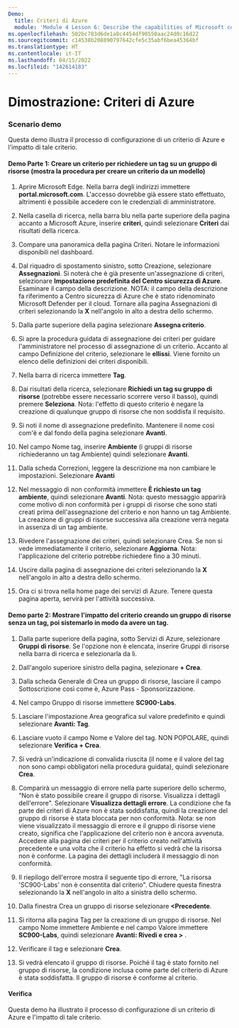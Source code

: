 ```yaml
---
Demo:
  title: Criteri di Azure
  module: 'Module 4 Lesson 6: Describe the capabilities of Microsoft compliance solutions: Describe Azure Policy'
ms.openlocfilehash: 502bc783d6de1a8c4454df90550aac24d0c16d22
ms.sourcegitcommit: c14538b208890797642cfe5c35abf6bea45364bf
ms.translationtype: HT
ms.contentlocale: it-IT
ms.lasthandoff: 04/15/2022
ms.locfileid: "142614183"
---
```

# <a name="demo-azure-policy"></a>Dimostrazione: Criteri di Azure

### <a name="demo-scenario"></a>Scenario demo
Questa demo illustra il processo di configurazione di un criterio di Azure e l'impatto di tale criterio.

#### <a name="demo-part-1-create-a-policy-to-require-a-tag-on-a-resource-group-shows-steps-to-create-a-policy-from-a-template"></a>Demo Parte 1: Creare un criterio per richiedere un tag su un gruppo di risorse (mostra la procedura per creare un criterio da un modello)

1. Aprire Microsoft Edge. Nella barra degli indirizzi immettere **portal.microsoft.com**.  L'accesso dovrebbe già essere stato effettuato, altrimenti è possibile accedere con le credenziali di amministratore.

1. Nella casella di ricerca, nella barra blu nella parte superiore della pagina accanto a Microsoft Azure, inserire **criteri**, quindi selezionare **Criteri** dai risultati della ricerca.

1. Compare una panoramica della pagina Criteri. Notare le informazioni disponibili nel dashboard.

1. Dal riquadro di spostamento sinistro, sotto Creazione, selezionare **Assegnazioni**.  Si noterà che è già presente un'assegnazione di criteri, selezionare **Impostazione predefinita del Centro sicurezza di Azure**.  Esaminare il campo della descrizione. NOTA: il campo della descrizione fa riferimento a Centro sicurezza di Azure che è stato ridenominato Microsoft Defender per il cloud.  Tornare alla pagina Assegnazioni di criteri selezionando la **X** nell'angolo in alto a destra dello schermo.

1. Dalla parte superiore della pagina selezionare **Assegna criterio**.

1. Si apre la procedura guidata di assegnazione dei criteri per guidare l'amministratore nel processo di assegnazione di un criterio.  Accanto al campo Definizione del criterio, selezionare le **ellissi**.  Viene fornito un elenco delle definizioni dei criteri disponibili.  

1. Nella barra di ricerca immettere **Tag**.

1. Dai risultati della ricerca, selezionare **Richiedi un tag su gruppo di risorse** (potrebbe essere necessario scorrere verso il basso), quindi premere **Seleziona**.  Nota: l'effetto di questo criterio è negare la creazione di qualunque gruppo di risorse che non soddisfa il requisito.  

1. Si noti il nome di assegnazione predefinito.  Mantenere il nome così com'è e dal fondo della pagina selezionare **Avanti**.

1. Nel campo Nome tag, inserire **Ambiente** (i gruppi di risorse richiederanno un tag Ambiente) quindi selezionare **Avanti**.  

1. Dalla scheda Correzioni, leggere la descrizione ma non cambiare le impostazioni. Selezionare **Avanti**

1. Nel messaggio di non conformità immettere **È richiesto un tag ambiente**, quindi selezionare **Avanti**. Nota: questo messaggio apparirà come motivo di non conformità per i gruppi di risorse che sono stati creati prima dell'assegnazione del criterio e non hanno un tag Ambiente.  La creazione di gruppi di risorse successiva alla creazione verrà negata in assenza di un tag ambiente.

1. Rivedere l'assegnazione dei criteri, quindi selezionare Crea.  Se non si vede immediatamente il criterio, selezionare **Aggiorna**. Nota: l'applicazione del criterio potrebbe richiedere fino a 30 minuti.

1. Uscire dalla pagina di assegnazione dei criteri selezionando la **X** nell'angolo in alto a destra dello schermo.

1. Ora ci si trova nella home page dei servizi di Azure.  Tenere questa pagina aperta, servirà per l'attività successiva.

#### <a name="demo-part-2--show-the-impact-of-the-policy-by-creating-a-resource-group-without-a-tag-then-fix-it-to-have-a-tag"></a>Demo parte 2:  Mostrare l'impatto del criterio creando un gruppo di risorse senza un tag, poi sistemarlo in modo da avere un tag.

1. Dalla parte superiore della pagina, sotto Servizi di Azure, selezionare **Gruppi di risorse**. Se l'opzione non è elencata, inserire Gruppi di risorse nella barra di ricerca e selezionarla da lì.

1. Dall'angolo superiore sinistro della pagina, selezionare **+ Crea**.

1. Dalla scheda Generale di Crea un gruppo di risorse, lasciare il campo Sottoscrizione così come è, Azure Pass - Sponsorizzazione.

1. Nel campo Gruppo di risorse immettere **SC900-Labs**.

1. Lasciare l'impostazione Area geografica sul valore predefinito e quindi selezionare **Avanti: Tag**.

1. Lasciare vuoto il campo Nome e Valore del tag.  NON POPOLARE, quindi selezionare **Verifica + Crea**.

1. Si vedrà un'indicazione di convalida riuscita (il nome e il valore del tag non sono campi obbligatori nella procedura guidata), quindi selezionare **Crea**.

1. Comparirà un messaggio di errore nella parte superiore dello schermo, "Non è stato possibile creare il gruppo di risorse. Visualizza i dettagli dell'errore".  Selezionare **Visualizza dettagli errore**. La condizione che fa parte dei criteri di Azure non è stata soddisfatta, quindi la creazione del gruppo di risorse è stata bloccata per non conformità. Nota: se non viene visualizzato il messaggio di errore e il gruppo di risorse viene creato, significa che l'applicazione del criterio non è ancora avvenuta.  Accedere alla pagina dei criteri per il criterio creato nell'attività precedente e una volta che il criterio ha effetto si vedrà che la risorsa non è conforme.  La pagina dei dettagli includerà il messaggio di non conformità.

1. Il riepilogo dell'errore mostra il seguente tipo di errore, "La risorsa 'SC900-Labs' non è consentita dal criterio".  Chiudere questa finestra selezionando la **X** nell'angolo in alto a sinistra dello schermo.

1. Dalla finestra Crea un gruppo di risorse selezionare **<Precedente**.

1. Si ritorna alla pagina Tag per la creazione di un gruppo di risorse.  Nel campo Nome immettere Ambiente e nel campo Valore immettere **SC900-Labs**, quindi selezionare **Avanti: Rivedi e crea >** .

1. Verificare il tag e selezionare **Crea**.

1. Si vedrà elencato il gruppo di risorse.  Poiché il tag è stato fornito nel gruppo di risorse, la condizione inclusa come parte del criterio di Azure è stata soddisfatta.  Il gruppo di risorse è conforme al criterio.

#### <a name="review"></a>Verifica

Questa demo ha illustrato il processo di configurazione di un criterio di Azure e l'impatto di tale criterio.
